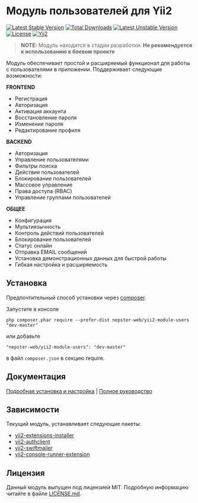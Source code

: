 # Модуль пользователей для Yii2

[![Latest Stable Version](https://poser.pugx.org/nepster-web/yii2-module-users/v/stable)](https://packagist.org/packages/nepster-web/yii2-module-users) [![Total Downloads](https://poser.pugx.org/nepster-web/yii2-module-users/downloads)](https://packagist.org/packages/nepster-web/yii2-module-users) [![Latest Unstable Version](https://poser.pugx.org/nepster-web/yii2-module-users/v/unstable)](https://packagist.org/packages/nepster-web/yii2-module-users) [![License](https://poser.pugx.org/nepster-web/yii2-module-users/license)](https://packagist.org/packages/nepster-web/yii2-module-users) [![Yii2](https://img.shields.io/badge/Powered_by-Yii_Framework-green.svg?style=flat)](http://www.yiiframework.com/)

> **NOTE:** Модуль находится в стадии разработки. **Не рекомендуется к использованию в боевом проекте**


Модуль обеспечивает простой и расширяемый функционал для работы с пользователями в приложении. 
Поддерживает следующие возможности:

**FRONTEND**

* Регистрация
* Авторизация
* Активация аккаунта
* Восстановление пароля
* Изменение пароля
* Редактирование профиля

**BACKEND**
    
* Авторизация
* Управление пользователями
* Фильтры поиска
* Действия пользователей
* Блокирование пользователей
* Массовое управление
* Права доступа (RBAC)
* Управление группами пользователей

**ОБЩЕЕ**

* Конфигурация
* Мультиязычность
* Контроль действий пользователей
* Блокирование пользователей
* Статус онлайн
* Отправка EMAIL сообщений
* Установка демонстрационных данных для быстрой работы
* Гибкая настройка и расширяемость


## Установка

Предпочтительный способ установки через [composer](http://getcomposer.org/download/).

Запустите в консоле

```
php composer.phar require --prefer-dist nepster-web/yii2-module-users "dev-master"
```

или добавьте

```
"nepster-web/yii2-module-users": "dev-master"
```

в файл `composer.json` в секцию require.


## Документация

[Подробная установка и настройка](docs/install.md) | [Полное руководство](docs/README.md)


## Зависимости

Текущий модуль, устанавливает следующие пакеты:

 * [yii2-extensions-installer](https://github.com/nepster-web/yii2-extensions-installer)
 * [yii2-authclient](https://github.com/yiisoft/yii2-authclient)
 * [yii2-swiftmailer](https://github.com/yiisoft/yii2-swiftmailer)
 * [yii2-console-runner-extension](https://github.com/vova07/yii2-console-runner-extension)
 

## Лицензия

Данный модуль выпущен под лицензией MIT. Подробную информацию читайте в файле [LICENSE.md](LICENSE.md).